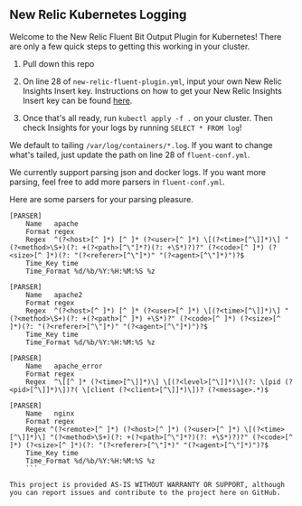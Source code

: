 ## New Relic Kubernetes Logging

Welcome to the New Relic Fluent Bit Output Plugin for Kubernetes! There are only a few quick steps to getting this working in your cluster.

1. Pull down this repo

2. On line 28 of `new-relic-fluent-plugin.yml`, input your own New Relic Insights Insert key. Instructions on how to get your New Relic Insights Insert key can be found [here](https://docs.newrelic.com/docs/insights/insights-data-sources/custom-data/send-custom-events-event-api).

3. Once that's all ready, run `kubectl apply -f .` on your cluster. Then check Insights for your logs by running `SELECT * FROM log`!

We default to tailing `/var/log/containers/*.log`. If you want to change what's tailed, just update the path on line 28 of `fluent-conf.yml`.

We currently support parsing json and docker logs. If you want more parsing, feel free to add more parsers in `fluent-conf.yml`.

Here are some parsers for your parsing pleasure. 

```
[PARSER]
    Name   apache
    Format regex
    Regex  ^(?<host>[^ ]*) [^ ]* (?<user>[^ ]*) \[(?<time>[^\]]*)\] "(?<method>\S+)(?: +(?<path>[^\"]*?)(?: +\S*)?)?" (?<code>[^ ]*) (?<size>[^ ]*)(?: "(?<referer>[^\"]*)" "(?<agent>[^\"]*)")?$
    Time_Key time
    Time_Format %d/%b/%Y:%H:%M:%S %z

[PARSER]
    Name   apache2
    Format regex
    Regex  ^(?<host>[^ ]*) [^ ]* (?<user>[^ ]*) \[(?<time>[^\]]*)\] "(?<method>\S+)(?: +(?<path>[^ ]*) +\S*)?" (?<code>[^ ]*) (?<size>[^ ]*)(?: "(?<referer>[^\"]*)" "(?<agent>[^\"]*)")?$
    Time_Key time
    Time_Format %d/%b/%Y:%H:%M:%S %z

[PARSER]
    Name   apache_error
    Format regex
    Regex  ^\[[^ ]* (?<time>[^\]]*)\] \[(?<level>[^\]]*)\](?: \[pid (?<pid>[^\]]*)\])?( \[client (?<client>[^\]]*)\])? (?<message>.*)$

[PARSER]
    Name   nginx
    Format regex
    Regex ^(?<remote>[^ ]*) (?<host>[^ ]*) (?<user>[^ ]*) \[(?<time>[^\]]*)\] "(?<method>\S+)(?: +(?<path>[^\"]*?)(?: +\S*)?)?" (?<code>[^ ]*) (?<size>[^ ]*)(?: "(?<referer>[^\"]*)" "(?<agent>[^\"]*)")?$
    Time_Key time
    Time_Format %d/%b/%Y:%H:%M:%S %z
    ```

This project is provided AS-IS WITHOUT WARRANTY OR SUPPORT, although you can report issues and contribute to the project here on GitHub.